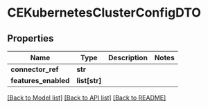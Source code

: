 # CEKubernetesClusterConfigDTO

## Properties
Name | Type | Description | Notes
------------ | ------------- | ------------- | -------------
**connector_ref** | **str** |  | 
**features_enabled** | **list[str]** |  | 

[[Back to Model list]](../README.md#documentation-for-models) [[Back to API list]](../README.md#documentation-for-api-endpoints) [[Back to README]](../README.md)

